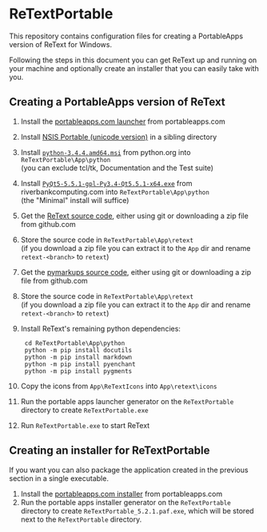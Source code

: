 ReTextPortable
==============
This repository contains configuration files for creating a PortableApps
version of ReText for Windows.

Following the steps in this document you can get ReText up and running
on your machine and optionally create an installer that you can easily
take with you.

Creating a PortableApps version of ReText
-----------------------------------------

1. Install the [portableapps.com launcher][1] from portableapps.com
2. Install [NSIS Portable (unicode version)][2] in a sibling directory
3. Install [`python-3.4.4.amd64.msi`][3] from python.org into `ReTextPortable\App\python`  
   (you can exclude tcl/tk, Documentation and the Test suite)
4. Install [`PyQt5-5.5.1-gpl-Py3.4-Qt5.5.1-x64.exe`][4] from riverbankcomputing.com
   into `ReTextPortable\App\python`  
   (the "Minimal" install will suffice)
5. Get the [ReText source code][5], either using git or downloading a zip file from github.com
6. Store the source code in `ReTextPortable\App\retext`  
   (if you download a zip file you can extract it to the `App` dir and rename `retext-<branch>` to `retext`)
7. Get the [pymarkups source code][6], either using git or downloading a zip file from github.com
8. Store the source code in `ReTextPortable\App\retext`  
   (if you download a zip file you can extract it to the `App` dir and rename `retext-<branch>` to `retext`)
9. Install ReText's remaining python dependencies:

        cd ReTextPortable\App\python
        python -m pip install docutils
        python -m pip install markdown
        python -m pip install pyenchant
        python -m pip install pygments

10. Copy the icons from `App\ReTextIcons` into `App\retext\icons`
11. Run the portable apps launcher generator on the `ReTextPortable` directory to create `ReTextPortable.exe`
12. Run `ReTextPortable.exe` to start ReText


[1]: http://portableapps.com/apps/development/portableapps.com_launcher
[2]: http://portableapps.com/apps/development/nsis_portable
[3]: https://www.python.org/downloads/windows/
[4]: https://www.riverbankcomputing.com/software/pyqt/download5
[5]: https://github.com/retext-project/retext
[6]: https://github.com/retext-project/pymarkups


Creating an installer for ReTextPortable
----------------------------------------

If you want you can also package the application created in the previous section in a single executable.

1. Install the [portableapps.com installer][7] from portableapps.com
2. Run the portable apps installer generator on the `ReTextPortable` directory
   to create `ReTextPortable_5.2.1.paf.exe`, which will be stored next to the
   `ReTextPortable` directory.

[7]: http://portableapps.com/apps/development/portableapps.com_installer
